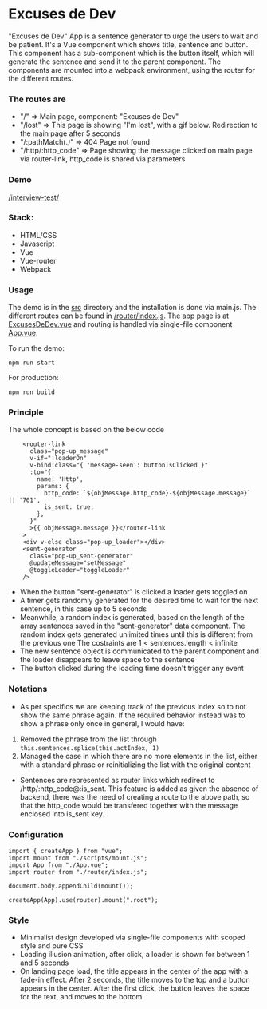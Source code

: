# Excuses de Dev

"Excuses de Dev" App is a sentence generator to urge the users to wait and be patient.
It's a Vue component which shows title, sentence and button.
This component has a sub-component which is the button itself, which will generate the sentence and send it
to the parent component.
The components are mounted into a webpack environment, using the router for the different routes.

### The routes are
- "/" => Main page, component: "Excuses de Dev"
- "/lost" => This page is showing "I'm lost", with a gif below. Redirection to the main page after 5 seconds
- "/:pathMatch(.*)*" => 404 Page not found
- "/http/:http_code" => Page showing the message clicked on main page via router-link, http_code is shared via parameters

### Demo
[/interview-test/](https://srizza93.github.io/interview-test/)

### Stack:
- HTML/CSS
- Javascript
- Vue
- Vue-router
- Webpack

### Usage
The demo is in the [src](https://github.com/Srizza93/interview-test/tree/main/src) directory and
the installation is done via main.js.
The different routes can be found in [/router/index.js](https://github.com/Srizza93/interview-test/blob/main/src/router/index.js).
The app page is at [ExcusesDeDev.vue](https://github.com/Srizza93/interview-test/blob/main/src/pages/ExcusesDeDev.vue) 
and routing is handled via single-file component [App.vue](https://github.com/Srizza93/interview-test/blob/main/src/App.vue).

To run the demo:

```
npm run start
```

For production:
```
npm run build
```

### Principle

The whole concept is based on the below code

```
    <router-link
      class="pop-up_message"
      v-if="!loaderOn"
      v-bind:class="{ 'message-seen': buttonIsClicked }"
      :to="{
        name: 'Http',
        params: {
          http_code: `${objMessage.http_code}-${objMessage.message}` || '701',
          is_sent: true,
        },
      }"
      >{{ objMessage.message }}</router-link
    >
    <div v-else class="pop-up_loader"></div>
    <sent-generator
      class="pop-up_sent-generator"
      @updateMessage="setMessage"
      @toggleLoader="toggleLoader"
    />
```
- When the button "sent-generator" is clicked a loader gets toggled on
- A timer gets randomly generated for the desired time to wait for the next sentence, in this case up to 5 seconds
- Meanwhile, a random index is generated, based on the length of the array sentences saved in 
the "sent-generator" data component.
The random index gets generated unlimited times until this is different from the previous one
The costraints are 1 < sentences.length < infinite
- The new sentence object is communicated to the parent component and the loader disappears to leave space to the sentence
- The button clicked during the loading time doesn't trigger any event

### Notations

- As per specifics we are keeping track of the previous index so to not show the same phrase again. If the required behavior instead was to show a phrase only once in general, I would have:
1) Removed the phrase from the list through `this.sentences.splice(this.actIndex, 1)`
2) Managed the case in which there are no more elements in the list, either with a standard phrase or reinitializing the list with the original content

- Sentences are represented as router links which redirect to /http/:http_code@:is_sent.
This feature is added as given the absence of backend, there was the need of creating a route to the above path, so that the http_code 
would be transfered together with the message enclosed into is_sent key.

### Configuration

```
import { createApp } from "vue";
import mount from "./scripts/mount.js";
import App from "./App.vue";
import router from "./router/index.js";

document.body.appendChild(mount());

createApp(App).use(router).mount(".root");
```

### Style
- Minimalist design developed via single-file components with scoped style and pure CSS
- Loading illusion animation, after click, a loader is shown for between 1 and 5 seconds
- On landing page load, the title appears in the center of the app with a fade-in effect.
After 2 seconds, the title moves to the top and a button appears in the center.
After the first click, the button leaves the space for the text, and moves to the bottom


